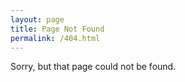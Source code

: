 ```yaml
---
layout: page
title: Page Not Found
permalink: /404.html
---
```


Sorry, but that page could not be found.